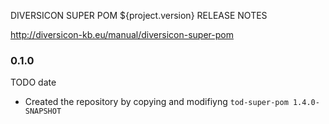 DIVERSICON SUPER POM ${project.version} RELEASE NOTES


http://diversicon-kb.eu/manual/diversicon-super-pom

### 0.1.0 

TODO date

- Created the repository by copying and modifiyng `tod-super-pom 1.4.0-SNAPSHOT`

